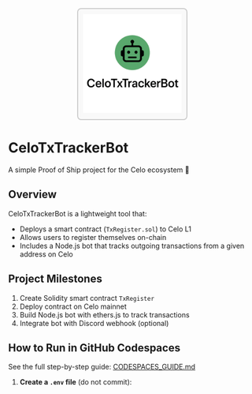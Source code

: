 <div style="text-align: center;">
  <div style="display: inline-block; border: 2px solid #ccc; padding: 10px; border-radius: 8px; background-color: #f9f9f9;">
    <img src="assets/logo.png" alt="CeloTxTrackerBot Logo" width="200"/>
  </div>
</div>



# CeloTxTrackerBot

A simple Proof of Ship project for the Celo ecosystem 🚀

## Overview

CeloTxTrackerBot is a lightweight tool that:

* Deploys a smart contract (`TxRegister.sol`) to Celo L1
* Allows users to register themselves on-chain
* Includes a Node.js bot that tracks outgoing transactions from a given address on Celo

## Project Milestones

1. Create Solidity smart contract `TxRegister`
2. Deploy contract on Celo mainnet
3. Build Node.js bot with ethers.js to track transactions
4. Integrate bot with Discord webhook (optional)

## How to Run in GitHub Codespaces

See the full step-by-step guide: [CODESPACES_GUIDE.md](CODESPACES_GUIDE.md)

1. **Create a `.env` file** (do not commit):
